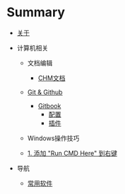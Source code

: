 # Summary

* [关于](README.md)

* 计算机相关
	* 文档编辑
		
		* [CHM文档](文档编辑/chm.md)
	* [Git & Github](github/gitandgithub.md)
		* [Gitbook](aboutgitbook/gitbook.md)
			* [配置](aboutgitbook/配置.md)
			* [插件](aboutgitbook/插件.md)
	* Windows操作技巧
  	* [1. 添加 "Run CMD Here" 到右键](Windows操作技术/CMD右键.md)
* 导航
	* [常用软件](导航/常用软件.md)